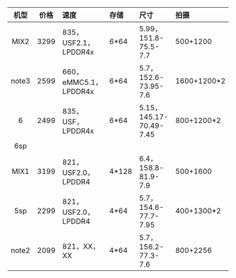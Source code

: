 

机型|价格|速度|存储|尺寸|拍摄
:-:|:-:|:-|:-|:-|:-|
MIX2|3299|835，USF2.1，LPDDR4x|6*64|5.99，151.8-75.5-7.7|500+1200
note3|2599|660，eMMC5.1，LPDDR4x|6*64|5.7，152.6-73.95-7.6|1600+1200*2
6|2499|835，USF，LPDDR4x|6*64|5.15，145.17-70.49-7.45|800+1200*2
6sp|||||
MIX1|3199|821，USF2.0，LPDDR4|4*128|6.4，158.8-81.9-7.9|500+1600
5sp|2299|821，USF2.0，LPDDR4|4*64|5.7，154.6-77.7-7.95|400+1300*2
note2|2099|821，XX，XX|4*64|5.7，156.2-77.3-7.6|800+2256
